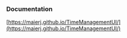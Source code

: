 ### Documentation
[https://maierj.github.io/TimeManagementUI/](https://maierj.github.io/TimeManagementUI/)
